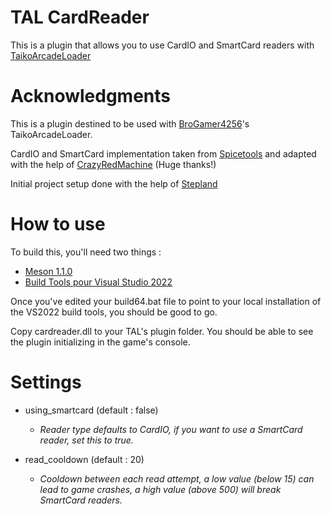 # TAL CardReader

This is a plugin that allows you to use CardIO and SmartCard readers with [TaikoArcadeLoader](https://github.com/BroGamer4256/TaikoArcadeLoader)

# Acknowledgments

This is a plugin destined to be used with [BroGamer4256](https://github.com/BroGamer4256)'s TaikoArcadeLoader.

CardIO and SmartCard implementation taken from [Spicetools](https://github.com/spicetools/spicetools) and adapted with the help of [CrazyRedMachine](https://github.com/CrazyRedMachine) (Huge thanks!)

Initial project setup done with the help of [Stepland](https://github.com/Stepland)

# How to use

To build this, you'll need two things :

- [Meson 1.1.0](https://mesonbuild.com)
- [Build Tools pour Visual Studio 2022](https://visualstudio.microsoft.com/fr/downloads/)

Once you've edited your build64.bat file to point to your local installation of the VS2022 build tools, you should be good to go.

Copy cardreader.dll to your TAL's plugin folder. You should be able to see the plugin initializing in the game's console.

# Settings

- using_smartcard (default : false)
  * _Reader type defaults to CardIO, if you want to use a SmartCard reader, set this to true._

- read_cooldown (default : 20)
  * _Cooldown between each read attempt, a low value (below 15) can lead to game crashes, a high value (above 500) will break SmartCard readers._
